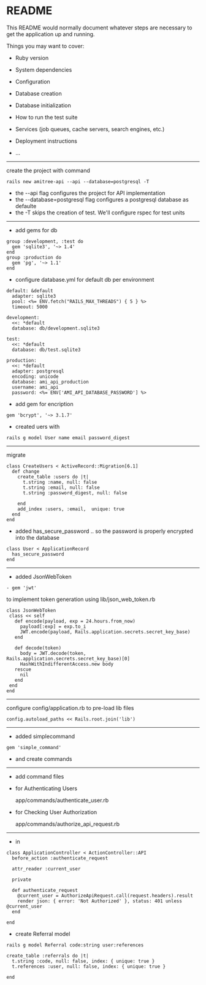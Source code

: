 # README

This README would normally document whatever steps are necessary to get the
application up and running.

Things you may want to cover:

* Ruby version

* System dependencies

* Configuration

* Database creation

* Database initialization

* How to run the test suite

* Services (job queues, cache servers, search engines, etc.)

* Deployment instructions

* ...



<hr/>

create the project with command
```
rails new amitree-api --api --database=postgresql -T
```
- the --api flag configures the project for API implementation
- the --database=postgresql flag configures a postgresql database as defaulte
- the -T skips the creation of test. We'll configure rspec for test units

<hr/>

- add gems for db

```
group :development, :test do
  gem 'sqlite3', '~> 1.4'
end
group :production do
  gem 'pg', '~> 1.1'
end
```

- configure database.yml for default db per environment
```
default: &default
  adapter: sqlite3
  pool: <%= ENV.fetch("RAILS_MAX_THREADS") { 5 } %>
  timeout: 5000

development:
  <<: *default
  database: db/development.sqlite3

test:
  <<: *default
  database: db/test.sqlite3

production:
  <<: *default
  adapter: postgresql
  encoding: unicode
  database: ami_api_production
  username: ami_api
  password: <%= ENV['AMI_API_DATABASE_PASSWORD'] %>

```

- add gem for encription
```
gem 'bcrypt', '~> 3.1.7'
```

- created uers with
```
rails g model User name email password_digest
```
<hr/>

migrate
```
class CreateUsers < ActiveRecord::Migration[6.1]
  def change
    create_table :users do |t|
      t.string :name, null: false
      t.string :email, null: false
      t.string :password_digest, null: false

    end
    add_index :users, :email,  unique: true
  end
end
```

- added has_secure_password .. so the password is properly encrypted into the database
```
class User < ApplicationRecord
  has_secure_password
end
```

<hr/>

- added JsonWebToken

```
- gem 'jwt' 
```
to implement token generation using lib/json_web_token.rb
```
class JsonWebToken
 class << self
   def encode(payload, exp = 24.hours.from_now)
     payload[:exp] = exp.to_i
     JWT.encode(payload, Rails.application.secrets.secret_key_base)
   end

   def decode(token)
     body = JWT.decode(token, Rails.application.secrets.secret_key_base)[0]
     HashWithIndifferentAccess.new body
   rescue
     nil
   end
 end
end

```

<hr/>

configure config/application.rb to pre-load lib files

```
config.autoload_paths << Rails.root.join('lib')
```
<hr/>

- added simplecommand

```
gem 'simple_command'
```

- and create commands
  
<hr/>

- add command files
- for Authenticating Users
  
  app/commands/authenticate_user.rb

- for Checking User Authorization
  
  app/commands/authorize_api_request.rb
<hr/>

- in 

```
class ApplicationController < ActionController::API
  before_action :authenticate_request

  attr_reader :current_user

  private

  def authenticate_request
    @current_user = AuthorizeApiRequest.call(request.headers).result
    render json: { error: 'Not Authorized' }, status: 401 unless @current_user
  end

end
```

- create Referral model
```
rails g model Referral code:string user:references

create_table :referrals do |t|
  t.string :code, null: false, index: { unique: true }
  t.references :user, null: false, index: { unique: true }

end
```
